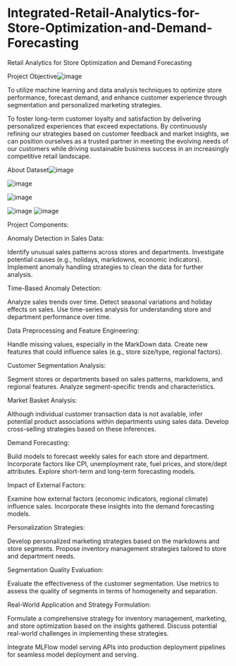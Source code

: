 # Integrated-Retail-Analytics-for-Store-Optimization-and-Demand-Forecasting
Retail Analytics for Store Optimization and Demand Forecasting

Project Objective![image](https://github.com/VargheseTito/Integrated-Retail-Analytics-for-Store-Optimization-and-Demand-Forecasting/assets/110298267/545ff2a9-a0a4-460f-9506-9d9773bd0a42)


To utilize machine learning and data analysis techniques to optimize store performance, forecast demand, and enhance customer experience through segmentation and personalized marketing strategies.

To foster long-term customer loyalty and satisfaction by delivering personalized experiences that exceed expectations. By continuously refining our strategies based on customer feedback and market insights, we can position ourselves as a trusted partner in meeting the evolving needs of our customers while driving sustainable business success in an increasingly competitive retail landscape.


About Dataset![image](https://github.com/VargheseTito/Integrated-Retail-Analytics-for-Store-Optimization-and-Demand-Forecasting/assets/110298267/021dd44f-e986-4fc9-9eb6-13fc1d83ada4)

![image](https://github.com/VargheseTito/Integrated-Retail-Analytics-for-Store-Optimization-and-Demand-Forecasting/assets/110298267/e6cd39b4-db05-42a1-8af8-76144a625bbd)

![image](https://github.com/VargheseTito/Integrated-Retail-Analytics-for-Store-Optimization-and-Demand-Forecasting/assets/110298267/413a81e1-781f-4d29-9cb7-33a1782ca69f)

![image](https://github.com/VargheseTito/Integrated-Retail-Analytics-for-Store-Optimization-and-Demand-Forecasting/assets/110298267/0b86f610-6fd4-4bd5-afe5-ccae9695b88d)
![image](https://github.com/VargheseTito/Integrated-Retail-Analytics-for-Store-Optimization-and-Demand-Forecasting/assets/110298267/1c1d663e-faef-4939-849b-a351c9082d67)

Project Components:

Anomaly Detection in Sales Data:

Identify unusual sales patterns across stores and departments.
Investigate potential causes (e.g., holidays, markdowns, economic indicators).
Implement anomaly handling strategies to clean the data for further analysis.

Time-Based Anomaly Detection:

Analyze sales trends over time.
Detect seasonal variations and holiday effects on sales.
Use time-series analysis for understanding store and department performance over time.

Data Preprocessing and Feature Engineering:

Handle missing values, especially in the MarkDown data.
Create new features that could influence sales (e.g., store size/type, regional factors).

Customer Segmentation Analysis:

Segment stores or departments based on sales patterns, markdowns, and regional features.
Analyze segment-specific trends and characteristics.

Market Basket Analysis:

Although individual customer transaction data is not available, infer potential product associations within departments using sales data.
Develop cross-selling strategies based on these inferences.

Demand Forecasting:

Build models to forecast weekly sales for each store and department.
Incorporate factors like CPI, unemployment rate, fuel prices, and store/dept attributes.
Explore short-term and long-term forecasting models.

Impact of External Factors:

Examine how external factors (economic indicators, regional climate) influence sales.
Incorporate these insights into the demand forecasting models.

Personalization Strategies:

Develop personalized marketing strategies based on the markdowns and store segments.
Propose inventory management strategies tailored to store and department needs.

Segmentation Quality Evaluation:

Evaluate the effectiveness of the customer segmentation.
Use metrics to assess the quality of segments in terms of homogeneity and separation.

Real-World Application and Strategy Formulation:

Formulate a comprehensive strategy for inventory management, marketing, and store optimization based on the insights gathered.
Discuss potential real-world challenges in implementing these strategies.


Integrate MLFlow model serving APIs into production deployment pipelines for seamless model deployment and serving.








